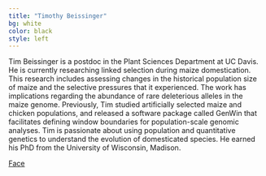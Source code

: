 ```yaml
---
title: "Timothy Beissinger"
bg: white
color: black
style: left
---
```


Tim Beissinger is a postdoc in the Plant Sciences Department at UC Davis.  He is currently researching linked selection during maize domestication. This research includes assessing changes in the historical population size of maize and the selective pressures that it experienced. The work has implications regarding the abundance of rare deleterious alleles in the maize genome. Previously, Tim studied artificially selected maize and chicken populations, and released a software package called GenWin that facilitates defining window boundaries for population-scale genomic analyses. Tim is passionate about using population and quantitative genetics to understand the evolution of domesticated species. He earned his PhD from the University of Wisconsin, Madison.

<span id="image of me">
  <a href="{{ site.source_link }}" class="bg-blue">
    Face
  </a>
</span>
